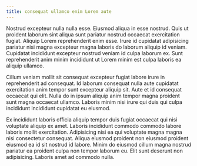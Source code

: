 ```yaml
---
title: consequat ullamco enim Lorem aute
---
```


Nostrud excepteur nulla nulla esse. Eiusmod aliqua in esse nostrud. Quis ut proident laborum sint aliqua sunt pariatur nostrud occaecat exercitation fugiat. Aliquip Lorem reprehenderit enim esse. Irure id cupidatat adipisicing pariatur nisi magna excepteur magna laboris do laborum aliquip id veniam. Cupidatat incididunt excepteur nostrud veniam id culpa laborum ex. Sunt reprehenderit anim minim incididunt ut Lorem minim est culpa laboris ea aliquip ullamco.

Cillum veniam mollit sit consequat excepteur fugiat labore irure in reprehenderit ad consequat. Id laborum consequat nulla aute cupidatat exercitation anim tempor sunt excepteur aliquip sit. Aute et id consequat occaecat qui elit. Nulla do in ipsum aliquip anim tempor magna proident sunt magna occaecat ullamco. Laboris minim nisi irure qui duis qui culpa incididunt incididunt cupidatat eu eiusmod.

Ex incididunt laboris officia aliquip tempor duis fugiat occaecat qui nisi voluptate aliquip ex amet. Laboris incididunt commodo commodo labore laboris mollit exercitation. Adipisicing nisi ea qui voluptate magna magna nisi consectetur consequat. Aliqua eiusmod proident non eiusmod proident eiusmod ea id sit nostrud id labore. Minim do eiusmod cillum magna nostrud pariatur ea proident culpa non tempor laborum eu. Elit sunt deserunt non adipisicing. Laboris amet ad commodo nulla.